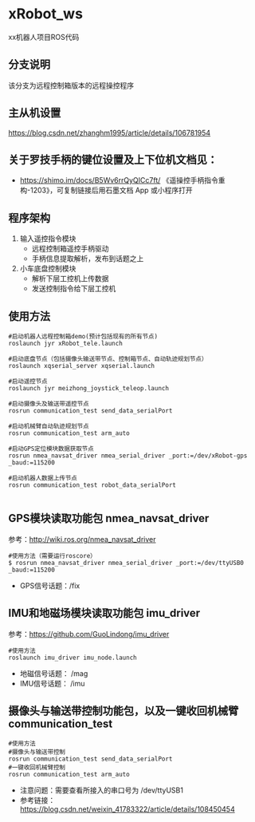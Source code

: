 # xRobot_ws
xx机器人项目ROS代码

## 分支说明
该分支为远程控制箱版本的远程操控程序

## 主从机设置
https://blog.csdn.net/zhanghm1995/article/details/106781954

## 关于罗技手柄的键位设置及上下位机文档见：
- https://shimo.im/docs/B5Wv6rrQyQICc7ft/ 《遥操控手柄指令重构-1203》，可复制链接后用石墨文档 App 或小程序打开

## 程序架构
1. 输入遥控指令模块
    - 远程控制箱遥控手柄驱动
    - 手柄信息提取解析，发布到话题之上
2. 小车底盘控制模块
    - 解析下层工控机上传数据
    - 发送控制指令给下层工控机


## 使用方法

```
#启动机器人远程控制箱demo(预计包括现有的所有节点)
roslaunch jyr xRobot_tele.launch

#启动底盘节点（包括摄像头输送带节点、控制箱节点、自动轨迹规划节点）
roslaunch xqserial_server xqserial.launch

#启动遥控节点
roslaunch jyr meizhong_joystick_teleop.launch

#启动摄像头及输送带遥控节点
rosrun communication_test send_data_serialPort

#启动机械臂自动轨迹规划节点
rosrun communication_test arm_auto

#启动GPS定位模块数据获取节点
rosrun nmea_navsat_driver nmea_serial_driver _port:=/dev/xRobot-gps _baud:=115200

#启动机器人数据上传节点
rosrun communication_test robot_data_serialPort


```

## GPS模块读取功能包 nmea_navsat_driver
参考：http://wiki.ros.org/nmea_navsat_driver

```
#使用方法（需要运行roscore）
$ rosrun nmea_navsat_driver nmea_serial_driver _port:=/dev/ttyUSB0 _baud:=115200
```

- GPS信号话题：/fix


## IMU和地磁场模块读取功能包 imu_driver
参考：https://github.com/GuoLindong/imu_driver
```
#使用方法
roslaunch imu_driver imu_node.launch
```
- 地磁信号话题： /mag
- IMU信号话题： /imu

## 摄像头与输送带控制功能包，以及一键收回机械臂 communication_test
```
#使用方法
#摄像头与输送带控制
rosrun communication_test send_data_serialPort
#一键收回机械臂控制
rosrun communication_test arm_auto
```
- 注意问题：需要查看所接入的串口号为 /dev/ttyUSB1
- 参考链接：https://blog.csdn.net/weixin_41783322/article/details/108450454


